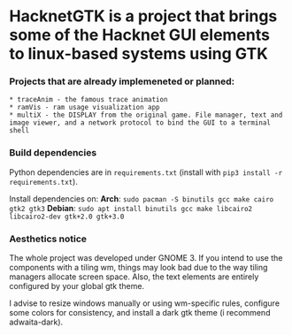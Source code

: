 # HacknetGTK is a project that brings some of the Hacknet GUI elements to linux-based systems using GTK

### Projects that are already implemeneted or planned:
    * traceAnim - the famous trace animation
    * ramVis - ram usage visualization app
    * multiX - the DISPLAY from the original game. File manager, text and image viewer, and a network protocol to bind the GUI to a terminal shell

### Build dependencies

Python dependencies are in `requirements.txt` (install with `pip3 install -r requirements.txt`).

Install dependencies on:
**Arch**:
`sudo pacman -S binutils gcc make cairo gtk2 gtk3`
**Debian**:
`sudo apt install binutils gcc make libcairo2 libcairo2-dev gtk+2.0 gtk+3.0`

### Aesthetics notice

The whole project was developed under GNOME 3. If you intend to use the components with a tiling wm, things may look bad due to the way tiling managers allocate screen space.
Also, the text elements are entirely configured by your global gtk theme.

I advise to resize windows manually or using wm-specific rules, configure some colors for consistency, and install a dark gtk theme (i recommend adwaita-dark).
